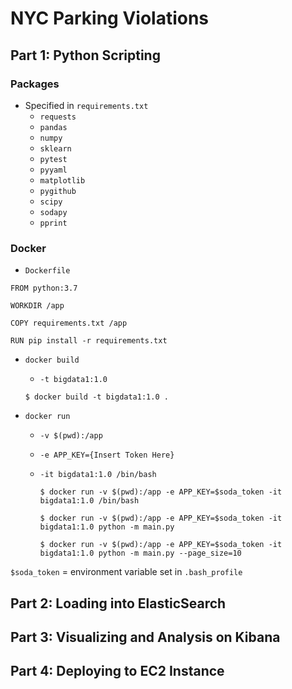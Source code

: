 # NYC Parking Violations

## Part 1: Python Scripting	

### Packages 
- Specified in `requirements.txt`
  - `requests`
  - `pandas`
  - `numpy`
  - `sklearn`
  - `pytest`
  - `pyyaml`
  - `matplotlib`
  - `pygithub`
  - `scipy`
  - `sodapy`
  - `pprint`

### Docker

  - `Dockerfile`

  ```
  FROM python:3.7

  WORKDIR /app

  COPY requirements.txt /app

  RUN pip install -r requirements.txt
  ```

  - `docker build`
  
    - `-t bigdata1:1.0`
    
    ```console
    $ docker build -t bigdata1:1.0 .
    ```

  - `docker run`
  
    - `-v $(pwd):/app`
    - `-e APP_KEY={Insert Token Here}`
    - `-it bigdata1:1.0 /bin/bash`
    
    
      ```console
      $ docker run -v $(pwd):/app -e APP_KEY=$soda_token -it bigdata1:1.0 /bin/bash
      ```
      ```console
      $ docker run -v $(pwd):/app -e APP_KEY=$soda_token -it bigdata1:1.0 python -m main.py
      ```
      ```console
      $ docker run -v $(pwd):/app -e APP_KEY=$soda_token -it bigdata1:1.0 python -m main.py --page_size=10
      ```
  
  `$soda_token` = environment variable set in `.bash_profile`
  
    


## Part 2: Loading into ElasticSearch	


## Part 3: Visualizing and Analysis on Kibana	


## Part 4: Deploying to EC2 Instance	

